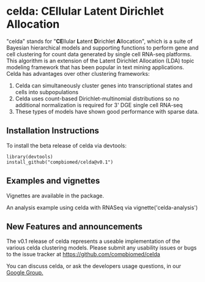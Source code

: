 # celda: CEllular Latent Dirichlet Allocation

"celda" stands for "**CE**llular **L**atent **D**irichlet **A**llocation", which is a suite of Bayesian hierarchical models and supporting functions to perform gene and cell clustering for count data generated by single cell RNA-seq platforms. This algorithm is an extension of the Latent Dirichlet Allocation (LDA) topic modeling framework that has been popular in text mining applications. Celda has advantages over other clustering frameworks:

1. Celda can simultaneously cluster genes into transcriptional states and cells into subpopulations
2. Celda uses count-based Dirichlet-multinomial distributions so no additional normalization is required for 3' DGE single cell RNA-seq
3. These types of models have shown good performance with sparse data.


## Installation Instructions

To install the beta release of celda via devtools:
```
library(devtools)
install_github("compbiomed/celda@v0.1")
```


## Examples and vignettes

Vignettes are available in the package. 

An analysis example using celda with RNASeq via vignette('celda-analysis')



## New Features and announcements
The v0.1 release of celda represents a useable implementation of the various celda clustering models.
Please submit any usability issues or bugs to the issue tracker at https://github.com/compbiomed/celda

You can discuss celda, or ask the developers usage questions, in our [Google Group.](https://groups.google.com/forum/#!forum/celda-list)
